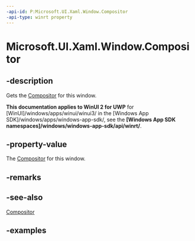 ```yaml
---
-api-id: P:Microsoft.UI.Xaml.Window.Compositor
-api-type: winrt property
---
```


<!-- Property syntax.
public Compositor Compositor { get; }
-->

# Microsoft.UI.Xaml.Window.Compositor

## -description
Gets the [Compositor](../microsoft.ui.composition/compositor.md) for this window.

**This documentation applies to WinUI 2 for UWP** for [WinUI]/windows/apps/winui/winui3/ in the [Windows App SDK]/windows/apps/windows-app-sdk/, see the **[Windows App SDK namespaces]/windows/windows-app-sdk/api/winrt/**.

## -property-value
The [Compositor](../microsoft.ui.composition/compositor.md) for this window.

## -remarks

## -see-also
[Compositor](../microsoft.ui.composition/compositor.md)

## -examples

